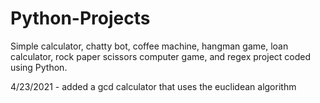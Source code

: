 # Python-Projects

Simple calculator, chatty bot, coffee machine, hangman game, loan calculator, rock paper scissors computer game, and regex project coded using Python.

4/23/2021 - added a gcd calculator that uses the euclidean algorithm
